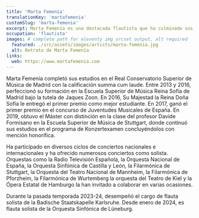 ```yaml
---
title: 'Marta Femenía'
translationKey: 'martafemenia'
customSlug: 'marta-femenia'
excerpt: Marta Femenía es una destacada flautista que ha culminado sus estudios en el Real Conservatorio Superior de Música de Madrid con la máxima distinción.
occupation: 'flautista'
images: # complete path for eleventy img srcset output, alt required
  featured: ./src/assets/images/artists/marta-femenia.jpg
  alt: Retrato de Marta Femenía
links:
  web: https://www.martafemenia.com
---
```


Marta Femenía completó sus estudios en el Real Conservatorio Superior de Música de Madrid con la calificación summa cum laude.
Entre 2013 y 2016, perfeccionó su formación en la Escuela Superior de Música Reina Sofía de Madrid bajo la tutela de Jaques Zoon. En 2016, Su Majestad la Reina Doña Sofía le entregó el primer premio como mejor estudiante. En 2017, ganó el primer premio en el concurso de Juventudes Musicales de España. En 2019, obtuvo el Máster con distinción en la clase del profesor Davide Formisano en la Escuela Superior de Música de Stuttgart, donde continuó sus estudios en el programa de Konzertexamen concluyéndolos con mención honorífica.

Ha participado en diversos ciclos de conciertos nacionales e internacionales y ha ofrecido numerosos conciertos como solista. Orquestas como la Radio Televisión Española, la Orquesta Nacional de España, la Orquesta Sinfónica de Castilla y León, la Filarmónica de Stuttgart, la Orquesta del Teatro Nacional de Mannheim, la Filarmónica de Pforzheim, la Filarmónica de Wurtemberg la orquesta del Teatro de Kiel y la Ópera Estatal de Hamburgo la han invitado a colaborar en varias ocasiones.

Durante la pasada temporada 2023-24, desempeñó el cargo de flauta solista de la Badische Staatskapelle Karlsruhe. Desde enero de 2024, es flauta solista de la Orquesta Sinfónica de Lüneburg.
